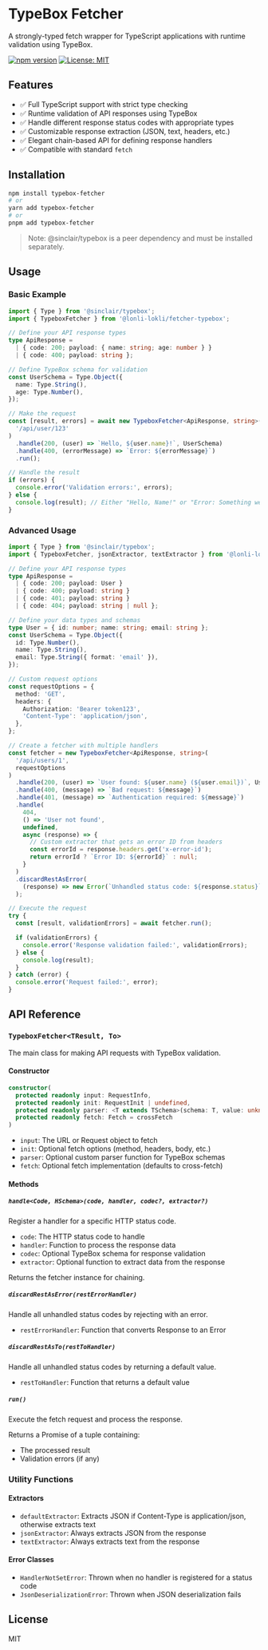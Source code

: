 # TypeBox Fetcher

A strongly-typed fetch wrapper for TypeScript applications with runtime validation using TypeBox.

[![npm version](https://img.shields.io/npm/v/@lonli-lokli/fetcher-typebox.svg)](https://www.npmjs.com/package/@lonli-lokli/fetcher-typebox)
[![License: MIT](https://img.shields.io/badge/License-MIT-blue.svg)](https://opensource.org/licenses/MIT)

## Features

- ✅ Full TypeScript support with strict type checking
- ✅ Runtime validation of API responses using TypeBox
- ✅ Handle different response status codes with appropriate types
- ✅ Customizable response extraction (JSON, text, headers, etc.)
- ✅ Elegant chain-based API for defining response handlers
- ✅ Compatible with standard `fetch`

## Installation

```bash
npm install typebox-fetcher
# or
yarn add typebox-fetcher
# or
pnpm add typebox-fetcher
```

> Note: @sinclair/typebox is a peer dependency and must be installed separately.

## Usage

### Basic Example

```typescript
import { Type } from '@sinclair/typebox';
import { TypeboxFetcher } from '@lonli-lokli/fetcher-typebox';

// Define your API response types
type ApiResponse =
  | { code: 200; payload: { name: string; age: number } }
  | { code: 400; payload: string };

// Define TypeBox schema for validation
const UserSchema = Type.Object({
  name: Type.String(),
  age: Type.Number(),
});

// Make the request
const [result, errors] = await new TypeboxFetcher<ApiResponse, string>(
  '/api/user/123'
)
  .handle(200, (user) => `Hello, ${user.name}!`, UserSchema)
  .handle(400, (errorMessage) => `Error: ${errorMessage}`)
  .run();

// Handle the result
if (errors) {
  console.error('Validation errors:', errors);
} else {
  console.log(result); // Either "Hello, Name!" or "Error: Something went wrong"
}
```

### Advanced Usage

```typescript
import { Type } from '@sinclair/typebox';
import { TypeboxFetcher, jsonExtractor, textExtractor } from '@lonli-lokli/fetcher-typebox';

// Define your API response types
type ApiResponse =
  | { code: 200; payload: User }
  | { code: 400; payload: string }
  | { code: 401; payload: string }
  | { code: 404; payload: string | null };

// Define your data types and schemas
type User = { id: number; name: string; email: string };
const UserSchema = Type.Object({
  id: Type.Number(),
  name: Type.String(),
  email: Type.String({ format: 'email' }),
});

// Custom request options
const requestOptions = {
  method: 'GET',
  headers: {
    Authorization: 'Bearer token123',
    'Content-Type': 'application/json',
  },
};

// Create a fetcher with multiple handlers
const fetcher = new TypeboxFetcher<ApiResponse, string>(
  '/api/users/1',
  requestOptions
)
  .handle(200, (user) => `User found: ${user.name} (${user.email})`, UserSchema)
  .handle(400, (message) => `Bad request: ${message}`)
  .handle(401, (message) => `Authentication required: ${message}`)
  .handle(
    404,
    () => 'User not found',
    undefined,
    async (response) => {
      // Custom extractor that gets an error ID from headers
      const errorId = response.headers.get('x-error-id');
      return errorId ? `Error ID: ${errorId}` : null;
    }
  )
  .discardRestAsError(
    (response) => new Error(`Unhandled status code: ${response.status}`)
  );

// Execute the request
try {
  const [result, validationErrors] = await fetcher.run();

  if (validationErrors) {
    console.error('Response validation failed:', validationErrors);
  } else {
    console.log(result);
  }
} catch (error) {
  console.error('Request failed:', error);
}
```

## API Reference

### `TypeboxFetcher<TResult, To>`

The main class for making API requests with TypeBox validation.

#### Constructor

```typescript
constructor(
  protected readonly input: RequestInfo,
  protected readonly init: RequestInit | undefined,
  protected readonly parser: <T extends TSchema>(schema: T, value: unknown) => ParsedResult<Static<T>> = defaultParser,
  protected readonly fetch: Fetch = crossFetch
)
```

- `input`: The URL or Request object to fetch
- `init`: Optional fetch options (method, headers, body, etc.)
- `parser`: Optional custom parser function for TypeBox schemas
- `fetch`: Optional fetch implementation (defaults to cross-fetch)

#### Methods

##### `handle<Code, HSchema>(code, handler, codec?, extractor?)`

Register a handler for a specific HTTP status code.

- `code`: The HTTP status code to handle
- `handler`: Function to process the response data
- `codec`: Optional TypeBox schema for response validation
- `extractor`: Optional function to extract data from the response

Returns the fetcher instance for chaining.

##### `discardRestAsError(restErrorHandler)`

Handle all unhandled status codes by rejecting with an error.

- `restErrorHandler`: Function that converts Response to an Error

##### `discardRestAsTo(restToHandler)`

Handle all unhandled status codes by returning a default value.

- `restToHandler`: Function that returns a default value

##### `run()`

Execute the fetch request and process the response.

Returns a Promise of a tuple containing:

- The processed result
- Validation errors (if any)

### Utility Functions

#### Extractors

- `defaultExtractor`: Extracts JSON if Content-Type is application/json, otherwise extracts text
- `jsonExtractor`: Always extracts JSON from the response
- `textExtractor`: Always extracts text from the response

#### Error Classes

- `HandlerNotSetError`: Thrown when no handler is registered for a status code
- `JsonDeserializationError`: Thrown when JSON deserialization fails

## License

MIT
